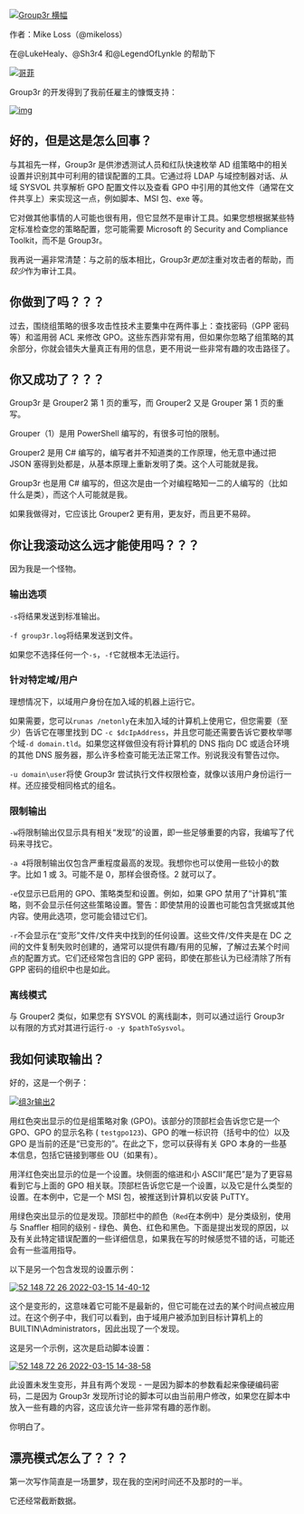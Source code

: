 [![Group3r 横幅](https://github.com/Group3r/Group3r/raw/main/Group3r-Banner.png)](https://github.com/Group3r/Group3r/blob/main/Group3r-Banner.png)

作者：Mike Loss（@mikeloss）

在@LukeHealy、@Sh3r4 和@LegendOfLynkle 的帮助下

[![哥菲](https://camo.githubusercontent.com/472a68eb9aa6657cde71f50fac4aec49fa13c421123b38008fbd513d2571667e/68747470733a2f2f7777772e6b6f2d66692e636f6d2f696d672f676974687562627574746f6e5f736d2e737667)](https://ko-fi.com/T6T31VEVJ)

Group3r 的开发得到了我前任雇主的慷慨支持：

[![img](https://user-images.githubusercontent.com/24580473/124420224-bd3fbf00-dd91-11eb-9ac6-936e6992bd38.png)](https://user-images.githubusercontent.com/24580473/124420224-bd3fbf00-dd91-11eb-9ac6-936e6992bd38.png)

## 好的，但是这是怎么回事？



与其祖先一样，Group3r 是供渗透测试人员和红队快速枚举 AD 组策略中的相关设置并识别其中可利用的错误配置的工具。它通过将 LDAP 与域控制器对话、从域 SYSVOL 共享解析 GPO 配置文件以及查看 GPO 中引用的其他文件（通常在文件共享上）来实现这一点，例如脚本、MSI 包、exe 等。

它对做其他事情的人可能也很有用，但它显然不是审计工具。如果您想根据某些特定标准检查您的策略配置，您可能需要 Microsoft 的 Security and Compliance Toolkit，而不是 Group3r。

我再说一遍非常清楚：与之前的版本相比，Group3r*更加*注重对攻击者的帮助，而*较少*作为审计工具。

## 你做到了吗？？？



过去，围绕组策略的很多攻击性技术主要集中在两件事上：查找密码（GPP 密码等）和滥用弱 ACL 来修改 GPO。这些东西非常有用，但如果你忽略了组策略的其余部分，你就会错失大量真正有用的信息，更不用说一些非常有趣的攻击路径了。

## 你又成功了？？？



Group3r 是 Grouper2 第 1 页的重写，而 Grouper2 又是 Grouper 第 1 页的重写。

Grouper（1）是用 PowerShell 编写的，有很多可怕的限制。

Grouper2 是用 C# 编写的，编写者并不知道类的工作原理，他无意中通过把 JSON 塞得到处都是，从基本原理上重新发明了类。这个人可能就是我。

Group3r 也是用 C# 编写的，但这次是由一个对编程略知一二的人编写的（比如什么是类），而这个人可能就是我。

如果我做得对，它应该比 Grouper2 更有用，更友好，而且更不易碎。

## 你让我滚动这么远才能使用吗？？？



因为我是一个怪物。

### 输出选项



`-s`将结果发送到标准输出。

`-f group3r.log`将结果发送到文件。

如果您不选择任何一个`-s`，`-f`它就根本无法运行。

### 针对特定域/用户



理想情况下，以域用户身份在加入域的机器上运行它。

如果需要，您可以`runas /netonly`在未加入域的计算机上使用它，但您需要（至少）告诉它在哪里找到 DC `-c $dcIpAddress`，并且您可能还需要告诉它要枚举哪个域`-d domain.tld`。如果您这样做但没有将计算机的 DNS 指向 DC 或适合环境的其他 DNS 服务器，那么许多检查可能无法正常工作。别说我没有警告过你。

`-u domain\user`将使 Group3r 尝试执行文件权限检查，就像以该用户身份运行一样。还应接受相同格式的组名。

### 限制输出



`-w`将限制输出仅显示具有相关“发现”的设置，即一些足够重要的内容，我编写了代码来寻找它。

`-a 4`将限制输出仅包含严重程度最高的发现。我想你也可以使用一些较小的数字。比如 1 或 3。可能不是 0，那样会很奇怪。2 就可以了。

`-e`仅显示已启用的 GPO、策略类型和设置。例如，如果 GPO 禁用了“计算机”策略，则不会显示任何这些策略设置。警告：即使禁用的设置也可能包含凭据或其他内容。使用此选项，您可能会错过它们。

`-r`不会显示在“变形”文件/文件夹中找到的任何设置。这些文件/文件夹是在 DC 之间的文件复制失败时创建的，通常可以提供有趣/有用的见解，了解过去某个时间点的配置方式。它们还经常包含旧的 GPP 密码，即使在那些认为已经清除了所有 GPP 密码的组织中也是如此。

### 离线模式



与 Grouper2 类似，如果您有 SYSVOL 的离线副本，则可以通过运行 Group3r 以有限的方式对其进行运行`-o -y $pathToSysvol`。

## 我如何读取输出？



好的，这是一个例子：

[![组3r输出2](https://user-images.githubusercontent.com/24580473/158324640-196d00e5-e441-4c84-a60b-3e818137124e.png)](https://user-images.githubusercontent.com/24580473/158324640-196d00e5-e441-4c84-a60b-3e818137124e.png)

用红色突出显示的位是组策略对象 (GPO)。该部分的顶部栏会告诉您它是一个 GPO、GPO 的显示名称 ( `testgpo123`)、GPO 的唯一标识符（括号中的位）以及 GPO 是当前的还是“已变形的”。在此之下，您可以获得有关 GPO 本身的一些基本信息，包括它链接到哪些 OU（如果有）。

用洋红色突出显示的位是一个设置。块侧面的缩进和小 ASCII“尾巴”是为了更容易看到它与上面的 GPO 相关联。顶部栏告诉您它是一个设置，以及它是什么类型的设置。在本例中，它是一个 MSI 包，被推送到计算机以安装 PuTTY。

用绿色突出显示的位是发现。顶部栏中的颜色（`Red`在本例中）是分类级别，使用与 Snaffler 相同的级别 - 绿色、黄色、红色和黑色。下面是提出发现的原因，以及有关此特定错误配置的一些详细信息，如果我在写的时候感觉不错的话，可能还会有一些滥用指导。

以下是另一个包含发现的设置示例：

[![52 148 72 26 2022-03-15 14-40-12](https://user-images.githubusercontent.com/24580473/158322505-03333e3f-d674-4cc9-9a85-3f1899a7ddf1.png)](https://user-images.githubusercontent.com/24580473/158322505-03333e3f-d674-4cc9-9a85-3f1899a7ddf1.png)

这个是变形的，这意味着它可能不是最新的，但它可能在过去的某个时间点被应用过。在这个例子中，我们可以看到，由于域用户被添加到目标计算机上的 BUILTIN\Administrators，因此出现了一个发现。

这是另一个示例，这次是启动脚本设置：

[![52 148 72 26 2022-03-15 14-38-58](https://user-images.githubusercontent.com/24580473/158322662-3d4c426c-81ed-4387-af2e-3ef3ad6259ea.png)](https://user-images.githubusercontent.com/24580473/158322662-3d4c426c-81ed-4387-af2e-3ef3ad6259ea.png)

此设置未发生变形，并且有两个发现 - 一是因为脚本的参数看起来像硬编码密码，二是因为 Group3r 发现所讨论的脚本可以由当前用户修改，如果您在脚本中放入一些有趣的内容，这应该允许一些非常有趣的恶作剧。

你明白了。

## 漂亮模式怎么了？？？



第一次写作简直是一场噩梦，现在我的空闲时间还不及那时的一半。

它还经常截断数据。